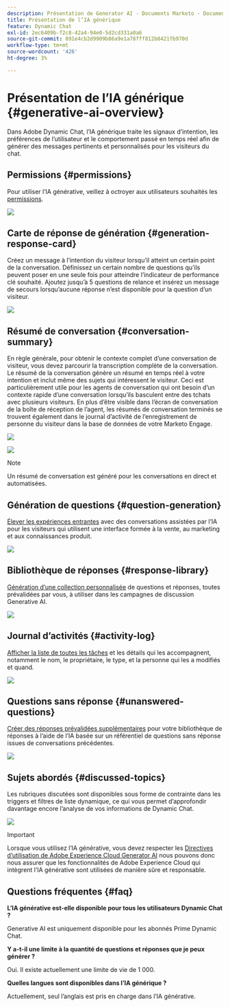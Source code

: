 ```yaml
---
description: Présentation de Generator AI - Documents Marketo - Documentation du produit
title: Présentation de l’IA générique
feature: Dynamic Chat
exl-id: 2ec6409b-f2c8-42a4-94e0-5d2cd331a0a6
source-git-commit: 091e4cb2d9909b86a9e1a78fff812b8421fb970d
workflow-type: tm+mt
source-wordcount: '426'
ht-degree: 3%

---
```


# Présentation de l’IA générique {#generative-ai-overview}

Dans Adobe Dynamic Chat, l’IA générique traite les signaux d’intention, les préférences de l’utilisateur et le comportement passé en temps réel afin de générer des messages pertinents et personnalisés pour les visiteurs du chat.

## Permissions {#permissions}

Pour utiliser l’IA générative, veillez à octroyer aux utilisateurs souhaités les [permissions](/help/marketo/product-docs/demand-generation/dynamic-chat/setup-and-configuration/permissions.md).

![](assets/generative-ai-overview-1.png)

## Carte de réponse de génération {#generation-response-card}

Créez un message à l’intention du visiteur lorsqu’il atteint un certain point de la conversation. Définissez un certain nombre de questions qu’ils peuvent poser en une seule fois pour atteindre l’indicateur de performance clé souhaité. Ajoutez jusqu’à 5 questions de relance et insérez un message de secours lorsqu’aucune réponse n’est disponible pour la question d’un visiteur.

![](assets/generative-ai-overview-2.png)

## Résumé de conversation {#conversation-summary}

En règle générale, pour obtenir le contexte complet d’une conversation de visiteur, vous devez parcourir la transcription complète de la conversation. Le résumé de la conversation génère un résumé en temps réel à votre intention et inclut même des sujets qui intéressent le visiteur. Ceci est particulièrement utile pour les agents de conversation qui ont besoin d’un contexte rapide d’une conversation lorsqu’ils basculent entre des tchats avec plusieurs visiteurs. En plus d’être visible dans l’écran de conversation de la boîte de réception de l’agent, les résumés de conversation terminés se trouvent également dans le journal d’activité de l’enregistrement de personne du visiteur dans la base de données de votre Marketo Engage.

![](assets/generative-ai-overview-3.png)

![](assets/generative-ai-overview-4.png)

>[!NOTE]
>
>Un résumé de conversation est généré pour les conversations en direct et automatisées.

## Génération de questions {#question-generation}

[Élever les expériences entrantes](/help/marketo/product-docs/demand-generation/dynamic-chat/generative-ai/question-generation.md) avec des conversations assistées par l’IA pour les visiteurs qui utilisent une interface formée à la vente, au marketing et aux connaissances produit.

![](assets/generative-ai-overview-5.png)

## Bibliothèque de réponses {#response-library}

[Génération d’une collection personnalisée](/help/marketo/product-docs/demand-generation/dynamic-chat/generative-ai/response-library.md) de questions et réponses, toutes prévalidées par vous, à utiliser dans les campagnes de discussion Generative AI.

![](assets/generative-ai-overview-6.png)

## Journal d’activités {#activity-log}

[Afficher la liste de toutes les tâches](/help/marketo/product-docs/demand-generation/dynamic-chat/generative-ai/activity-log.md) et les détails qui les accompagnent, notamment le nom, le propriétaire, le type, et la personne qui les a modifiés et quand.

![](assets/generative-ai-overview-7.png)

## Questions sans réponse {#unanswered-questions}

[Créer des réponses prévalidées supplémentaires](/help/marketo/product-docs/demand-generation/dynamic-chat/generative-ai/unanswered-questions.md) pour votre bibliothèque de réponses à l’aide de l’IA basée sur un référentiel de questions sans réponse issues de conversations précédentes.

![](assets/generative-ai-overview-8.png)

## Sujets abordés {#discussed-topics}

Les rubriques discutées sont disponibles sous forme de contrainte dans les triggers et filtres de liste dynamique, ce qui vous permet d’approfondir davantage encore l’analyse de vos informations de Dynamic Chat.

![](assets/generative-ai-overview-9.png)

>[!IMPORTANT]
>
>Lorsque vous utilisez l’IA générative, vous devez respecter les [Directives d’utilisation de Adobe Experience Cloud Generator AI](https://www.adobe.com/legal/licenses-terms/adobe-dx-gen-ai-user-guidelines.html) nous pouvons donc nous assurer que les fonctionnalités de Adobe Experience Cloud qui intègrent l’IA générative sont utilisées de manière sûre et responsable.

## Questions fréquentes {#faq}

**L’IA générative est-elle disponible pour tous les utilisateurs Dynamic Chat ?**

Generative AI est uniquement disponible pour les abonnés Prime Dynamic Chat.

**Y a-t-il une limite à la quantité de questions et réponses que je peux générer ?**

Oui. Il existe actuellement une limite de vie de 1 000.

**Quelles langues sont disponibles dans l’IA générique ?**

Actuellement, seul l’anglais est pris en charge dans l’IA générative.
